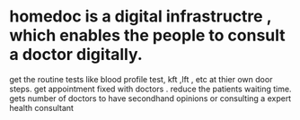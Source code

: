 # homedoc is a digital infrastructre , which enables the people to consult a doctor digitally.
get the routine tests like blood profile test, kft ,lft , etc at thier own door steps.
get appointment fixed with doctors . 
reduce the patients waiting time.
gets number of doctors to have secondhand opinions or consulting a expert health consultant
